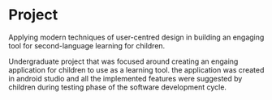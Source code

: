 # Project

Applying modern techniques of user-centred design in building an engaging tool for second-language learning for children.

Undergraduate project that was focused around creating an engaing application for children to use as a learning tool. the application was created in android studio and all the implemented features were suggested by children during testing phase of the software development cycle.
